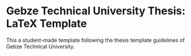 # Gebze Technical University Thesis: LaTeX Template

This a student-made template following the thesis template guidelines of Gebze Technical University.
